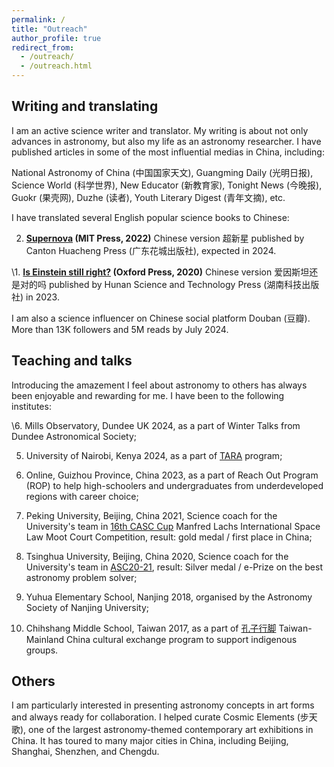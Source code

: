 ```yaml
---
permalink: /
title: "Outreach"
author_profile: true
redirect_from: 
  - /outreach/
  - /outreach.html
---
```


Writing and translating
----
I am an active science writer and translator. My writing is about not only advances in astronomy, but also my life as an astronomy researcher. I have published articles in some of the most influential medias in China, including:

National Astronomy of China (中国国家天文), Guangming Daily (光明日报), Science World (科学世界), New Educator (新教育家), Tonight News (今晚报), Guokr (果壳网), Duzhe (读者), Youth Literary Digest (青年文摘), etc.

I have translated several English popular science books to Chinese:

2. **[Supernova](https://mitpress.mit.edu/9780262543149/supernova/) (MIT Press, 2022)** Chinese version 超新星 published by Canton Huacheng Press (广东花城出版社), expected in 2024.

\1. **[Is Einstein still right?](https://global.oup.com/academic/product/is-einstein-still-right-9780198842125?cc=gb&lang=en&) (Oxford Press, 2020)** Chinese version 爱因斯坦还是对的吗 published by Hunan Science and Technology Press (湖南科技出版社) in 2023.

I am also a science influencer on Chinese social platform Douban (豆瓣). More than 13K followers and 5M reads by July 2024.

Teaching and talks
-----
Introducing the amazement I feel about astronomy to others has always been enjoyable and rewarding for me. I have been to the following institutes:

\6. Mills Observatory, Dundee UK 2024, as a part of Winter Talks from Dundee Astronomical Society;

5. University of Nairobi, Kenya 2024, as a part of [TARA](https://www.dara-project.org/) program;

4. Online, Guizhou Province, China 2023, as a part of Reach Out Program (ROP) to help high-schoolers and undergraduates from underdeveloped regions with career choice;

3. Peking University, Beijing, China 2021, Science coach for the University's team in [16th CASC Cup](https://iisl.space/index.php/manfredlachs2024/) Manfred Lachs International Space Law Moot Court Competition, result: gold medal / first place in China;

2. Tsinghua University, Beijing, China 2020, Science coach for the University's team in [ASC20-21](http://www.asc-events.org/StudentChallenge/History/2020-2021/index.html#:~:text=ASC%202020%2D2021&text=More%20than%20300%20teams%20from,and%20Technology%20in%20Shenzhen%2C%20China.), result: Silver medal / e-Prize on the best astronomy problem solver;

2. Yuhua Elementary School, Nanjing 2018, organised by the Astronomy Society of Nanjing University;

1. Chihshang Middle School, Taiwan 2017, as a part of [孔子行脚](http://hopingdownload.ntnu.edu.tw/2017/) Taiwan-Mainland China cultural exchange program to support indigenous groups.

Others
-----
I am particularly interested in presenting astronomy concepts in art forms and always ready for collaboration.
I helped curate Cosmic Elements (步天歌), one of the largest astronomy-themed contemporary art exhibitions in China. 
It has toured to many major cities in China, including Beijing, Shanghai, Shenzhen, and Chengdu.
